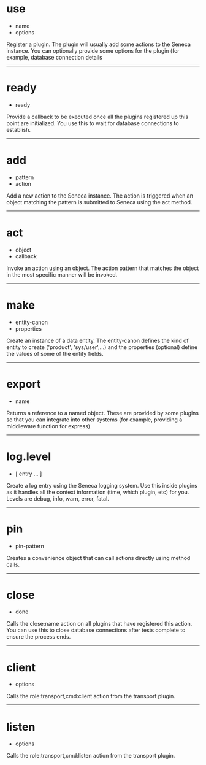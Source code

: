 # use
* name
* options 

Register a plugin. The plugin will usually add some actions to the Seneca instance. You can optionally provide some options for the plugin (for example, database connection details

---

# ready
* ready 

Provide a callback to be executed once all the plugins registered up this point are initialized. You use this to wait for database connections to establish.

---

# add
* pattern
* action 

Add a new action to the Seneca instance. The action is triggered when an object matching the pattern is submitted to Seneca using the act method.

---

# act
* object
* callback 

Invoke an action using an object. The action pattern that matches the object in the most specific manner will be invoked.

---

# make
* entity-canon
* properties 

Create an instance of a data entity. The entity-canon defines the kind of entity to create ('product', 'sys/user',...) and the properties (optional)
define the values of some of the entity fields.

---

# export
* name 

Returns a reference to a named object. These are provided by some plugins so that you can integrate into other systems (for example, providing a middleware function for express)

---

# log.level
* [ entry ... ]

Create a log entry using the Seneca logging system. Use this inside plugins as it handles all the context information (time, which plugin, etc) for you. Levels are debug, info, warn, error, fatal.

---

# pin
* pin-pattern 

Creates a convenience object that can call actions directly using method calls.

---

# close
* done 

Calls the close:name action on all plugins that have registered this action. You can use this to close database connections after tests complete to ensure the process ends.

---

# client
* options 

Calls the role:transport,cmd:client action from the transport plugin.

---

# listen
* options 

Calls the role:transport,cmd:listen action from the transport plugin.
